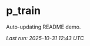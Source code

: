 # p_train

Auto-updating README demo.

<!--START_SECTION:status-->
_Last run: 2025-10-31 12:43 UTC_
<!--END_SECTION:status-->

























































































































































































































































































































































































































































































































































































































































































































































































































































































































































































































































































































































































































































































































































































































































































































































































































































































